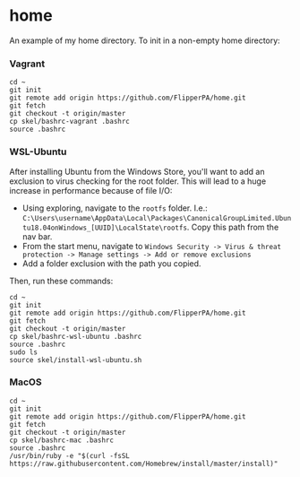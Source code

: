 # home
An example of my home directory. To init in a non-empty home directory:

### Vagrant
```
cd ~
git init
git remote add origin https://github.com/FlipperPA/home.git
git fetch
git checkout -t origin/master
cp skel/bashrc-vagrant .bashrc
source .bashrc
```

### WSL-Ubuntu

After installing Ubuntu from the Windows Store, you'll want to add an exclusion to virus checking for the root folder. This will lead to a huge increase in performance because of file I/O:

* Using exploring, navigate to the `rootfs` folder. I.e.: `C:\Users\username\AppData\Local\Packages\CanonicalGroupLimited.Ubuntu18.04onWindows_[UUID]\LocalState\rootfs`. Copy this path from the nav bar.
* From the start menu, navigate to `Windows Security -> Virus & threat protection -> Manage settings -> Add or remove exclusions`
* Add a folder exclusion with the path you copied.

Then, run these commands:

```
cd ~
git init
git remote add origin https://github.com/FlipperPA/home.git
git fetch
git checkout -t origin/master
cp skel/bashrc-wsl-ubuntu .bashrc
source .bashrc
sudo ls
source skel/install-wsl-ubuntu.sh
```

### MacOS
```
cd ~
git init
git remote add origin https://github.com/FlipperPA/home.git
git fetch
git checkout -t origin/master
cp skel/bashrc-mac .bashrc
source .bashrc
/usr/bin/ruby -e "$(curl -fsSL https://raw.githubusercontent.com/Homebrew/install/master/install)"
```
